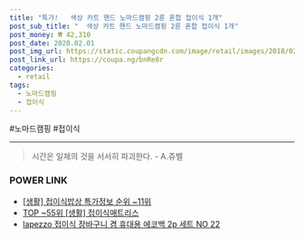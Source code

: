 ```yaml
--- 
title: "특가!   색상 카트 핸드 노마드캠핑 2륜 혼합 접이식 1개" 
post_sub_title: "  색상 카트 핸드 노마드캠핑 2륜 혼합 접이식 1개" 
post_money: ₩ 42,310 
post_date: 2020.02.01 
post_img_url: https://static.coupangcdn.com/image/retail/images/2018/02/08/15/0/8ed98c0c-0a1f-4873-95ba-06d980f178cc.jpg 
post_link_url: https://coupa.ng/bnRe8r 
categories: 
  - retail 
tags: 
  - 노마드캠핑 
  - 접이식 
--- 
```

  #노마드캠핑 #접이식 
<hr> 

> 시간은 일체의 것을 서서히 파괴한다. - A.쥬벨 


### POWER LINK

* <a href="https://blog.naver.com/sakai111/221776253959" target="_blank"> [생활] 접이식밥상 특가정보 순위 ~11위</a>
* <a href="https://blog.naver.com/fasyy4321/221781791400" target="_blank"> TOP ~55위 [생활] 접이식매트리스</a>
* <a href="https://blog.naver.com/santokki14/221777114036" target="_blank">lapezzo 접이식 장바구니 겸 휴대용 에코백 2p 세트 NO 22</a>
